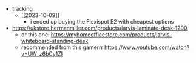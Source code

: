   * tracking
    * [[2023-10-09]]
      * i ended up buying the Flexispot E2 with cheapest options
  * https://ukstore.hermanmiller.com/products/jarvis-laminate-desk-1200
    * or this one: https://myhomeofficestore.com/products/jarvis-whiteboard-standing-desk
    * recommended from this gamerrr https://www.youtube.com/watch?v=UW_z6bCy1ZI
